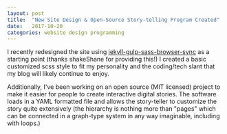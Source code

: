 ```yaml
---
layout: post
title:  "New Site Design & Open-Source Story-telling Program Created"
date:   2017-10-20
categories: website design programming
---
```

I recently redesigned the site using [jekyll-gulp-sass-browser-sync] as a starting point (thanks shakeShane for providing this!) I created a basic customized scss style to fit my personality and the coding/tech slant that my blog will likely continue to enjoy.

Additionally, I've been working on an open source (MIT licensed) project to make it easier for people to create interactive digital stories. The software loads in a YAML formatted file and allows the story-teller to customize the story quite extensively (the hierarchy is nothing more than "pages" which can be connected in a graph-type system in any way imaginable, including with loops.)

[jekyll-gulp-sass-browser-sync]: https://github.com/shakyShane/jekyll-gulp-sass-browser-sync
